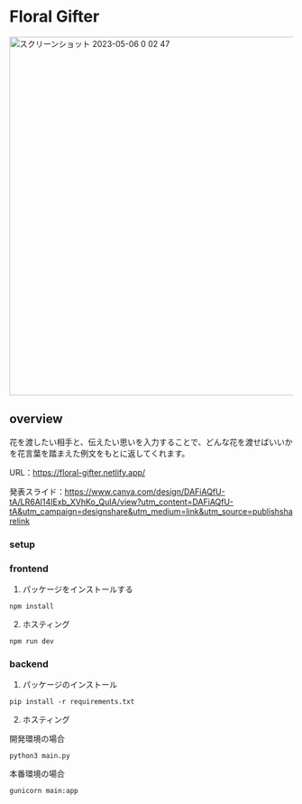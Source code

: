 # Floral Gifter

<img width="636" alt="スクリーンショット 2023-05-06 0 02 47" src="https://user-images.githubusercontent.com/83484258/236495330-d3fc283a-02e2-403a-8a99-65c058550877.png">

## overview

花を渡したい相手と、伝えたい思いを入力することで、どんな花を渡せばいいかを花言葉を踏まえた例文をもとに返してくれます。

URL：https://floral-gifter.netlify.app/

発表スライド：https://www.canva.com/design/DAFiAQfU-tA/LR6Al14IExb_XVhKo_QuIA/view?utm_content=DAFiAQfU-tA&utm_campaign=designshare&utm_medium=link&utm_source=publishsharelink

### setup

### frontend

1. パッケージをインストールする

```
npm install
```

2. ホスティング

```
npm run dev
```

### backend

1. パッケージのインストール

```
pip install -r requirements.txt
```

2. ホスティング

開発環境の場合

```
python3 main.py 
```
本番環境の場合
```
gunicorn main:app
```
